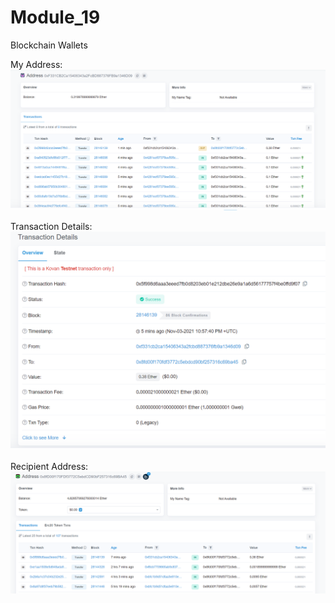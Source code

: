 # Module_19
Blockchain Wallets

My Address:
![my_address](19-Blockchain_Wallets/Images/kovan_my_addess.PNG)

Transaction Details:
![tx_details](19-Blockchain_Wallets/Images/kovan_transaction.PNG)

Recipient Address:
![recipient_address](19-Blockchain_Wallets/Images/kovan_recipient.PNG)